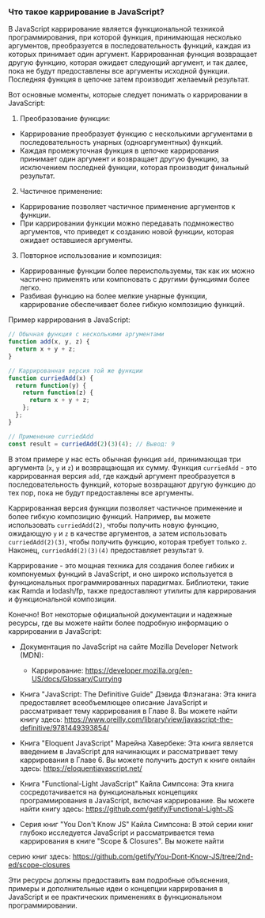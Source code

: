 ### Что такое каррирование в JavaScript?

В JavaScript каррирование является функциональной техникой программирования, при которой функция, принимающая несколько аргументов, преобразуется в последовательность функций, каждая из которых принимает один аргумент. Каррированная функция возвращает другую функцию, которая ожидает следующий аргумент, и так далее, пока не будут предоставлены все аргументы исходной функции. Последняя функция в цепочке затем производит желаемый результат.

Вот основные моменты, которые следует понимать о каррировании в JavaScript:

1. Преобразование функции:
  - Каррирование преобразует функцию с несколькими аргументами в последовательность унарных (одноаргументных) функций.
  - Каждая промежуточная функция в цепочке каррирования принимает один аргумент и возвращает другую функцию, за исключением последней функции, которая производит финальный результат.

2. Частичное применение:
  - Каррирование позволяет частичное применение аргументов к функции.
  - При каррировании функции можно передавать подмножество аргументов, что приведет к созданию новой функции, которая ожидает оставшиеся аргументы.

3. Повторное использование и композиция:
  - Каррированные функции более переиспользуемы, так как их можно частично применять или компоновать с другими функциями более легко.
  - Разбивая функцию на более мелкие унарные функции, каррирование обеспечивает более гибкую композицию функций.

Пример каррирования в JavaScript:

```javascript
// Обычная функция с несколькими аргументами
function add(x, y, z) {
  return x + y + z;
}

// Каррированная версия той же функции
function curriedAdd(x) {
  return function(y) {
    return function(z) {
      return x + y + z;
    };
  };
}

// Применение curriedAdd
const result = curriedAdd(2)(3)(4); // Вывод: 9
```

В этом примере у нас есть обычная функция `add`, принимающая три аргумента (`x`, `y` и `z`) и возвращающая их сумму. Функция `curriedAdd` - это каррированная версия `add`, где каждый аргумент преобразуется в последовательность функций, которые возвращают другую функцию до тех пор, пока не будут предоставлены все аргументы.

Каррированная версия функции позволяет частичное применение и более гибкую композицию функций. Например, вы можете использовать `curriedAdd(2)`, чтобы получить новую функцию, ожидающую `y` и `z` в качестве аргументов, а затем использовать `curriedAdd(2)(3)`, чтобы получить функцию, которая требует только `z`. Наконец, `curriedAdd(2)(3)(4)` предоставляет результат `9`.

Каррирование - это мощная техника для создания более гибких и компонуемых функций в JavaScript, и оно широко используется в функциональных программированных парадигмах. Библиотеки, такие как Ramda и lodash/fp, также предоставляют утилиты для каррирования и функциональной композиции.

Конечно! Вот некоторые официальной документации и надежные ресурсы, где вы можете найти более подробную информацию о каррировании в JavaScript:

- Документация по JavaScript на сайте Mozilla Developer Network (MDN):
  - Каррирование: https://developer.mozilla.org/en-US/docs/Glossary/Currying

- Книга "JavaScript: The Definitive Guide" Дэвида Флэнагана: Эта книга предоставляет всеобъемлющее описание JavaScript и рассматривает тему каррирования в Главе 8. Вы можете найти книгу здесь: https://www.oreilly.com/library/view/javascript-the-definitive/9781449393854/

- Книга "Eloquent JavaScript" Марейна Хавербеке: Эта книга является введением в JavaScript для начинающих и рассматривает тему каррирования в Главе 6. Вы можете получить доступ к книге онлайн здесь: https://eloquentjavascript.net/

- Книга "Functional-Light JavaScript" Кайла Симпсона: Эта книга сосредотачивается на функциональных концепциях программирования в JavaScript, включая каррирование. Вы можете найти книгу здесь: https://github.com/getify/Functional-Light-JS

- Серия книг "You Don't Know JS" Кайла Симпсона: В этой серии книг глубоко исследуется JavaScript и рассматривается тема каррирования в книге "Scope & Closures". Вы можете найти

серию книг здесь: https://github.com/getify/You-Dont-Know-JS/tree/2nd-ed/scope-closures

Эти ресурсы должны предоставить вам подробные объяснения, примеры и дополнительные идеи о концепции каррирования в JavaScript и ее практических применениях в функциональном программировании.
